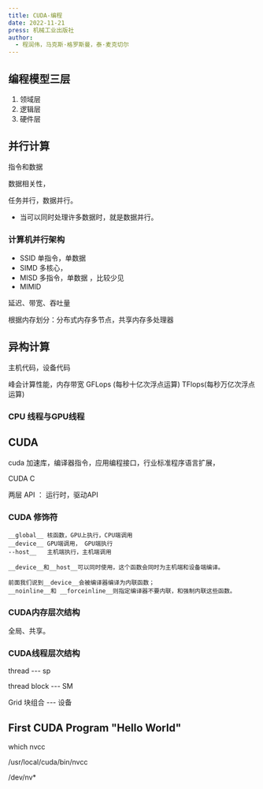 ```yaml
---
title: CUDA-编程
date: 2022-11-21
press: 机械工业出版社
author: 
  - 程润伟，马克斯·格罗斯曼，泰·麦克切尔
---
```


## 编程模型三层

1. 领域层
2. 逻辑层
3. 硬件层

## 并行计算

指令和数据

数据相关性，

任务并行，数据并行。
- 当可以同时处理许多数据时，就是数据并行。

### 计算机并行架构
- SSID  单指令，单数据
- SIMD  多核心，
- MISD  多指令，单数据 ，比较少见
- MIMID 

延迟、带宽、吞吐量

根据内存划分：分布式内存多节点，共享内存多处理器

## 异构计算

主机代码，设备代码

峰会计算性能，内存带宽
GFLops (每秒十亿次浮点运算) TFlops(每秒万亿次浮点运算)

### CPU 线程与GPU线程

## CUDA

cuda 加速库，编译器指令，应用编程接口，行业标准程序语言扩展，

CUDA C 

两层 API ： 运行时，驱动API

### CUDA 修饰符

```
__global__ 核函数，GPU上执行，CPU端调用
__device__ GPU端调用， GPU端执行
--host__   主机端执行，主机端调用

__device__和__host__可以同时使用，这个函数会同时为主机端和设备端编译。

前面我们说到__device__会被编译器编译为内联函数；
__noinline__和 __forceinline__则指定编译器不要内联，和强制内联这些函数。
```

### CUDA内存层次结构  

全局、共享。

### CUDA线程层次结构 

thread --- sp 

thread block --- SM 

Grid 块组合  --- 设备

## First CUDA  Program "Hello World"

which nvcc 

/usr/local/cuda/bin/nvcc   

/dev/nv* 

### 